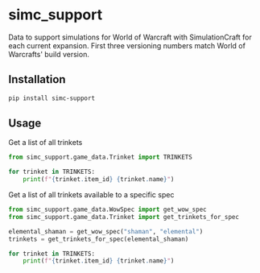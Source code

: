 # simc_support
Data to support simulations for World of Warcraft with SimulationCraft for each current expansion. First three versioning numbers match World of Warcrafts' build version.

## Installation

```sh
pip install simc-support
```

## Usage

Get a list of all trinkets
```python
from simc_support.game_data.Trinket import TRINKETS

for trinket in TRINKETS:
    print(f"{trinket.item_id} {trinket.name}")
```

Get a list of all trinkets available to a specific spec
```python
from simc_support.game_data.WowSpec import get_wow_spec
from simc_support.game_data.Trinket import get_trinkets_for_spec

elemental_shaman = get_wow_spec("shaman", "elemental")
trinkets = get_trinkets_for_spec(elemental_shaman)

for trinket in TRINKETS:
    print(f"{trinket.item_id} {trinket.name}")
```
